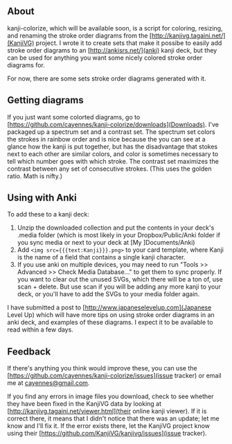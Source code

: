 ## About

kanji-colorize, which will be available soon, is a script for coloring, resizing, and renaming the stroke order diagrams from the [http://kanjivg.tagaini.net/](KanjiVG) project.  I wrote it to create sets that make it possibe to easily add stroke order diagrams to an [http://ankisrs.net/](anki) kanji deck, but they can be used for anything you want some nicely colored stroke order diagrams for.

For now, there are some sets stroke order diagrams generated with it.

## Getting diagrams

If you just want some colorted diagrams, go to [https://github.com/cayennes/kanji-colorize/downloads](Downloads).  I've packaged up a spectrum set and a contrast set. The spectrum set colors the strokes in rainbow order and is nice because the you can see at a glance how the kanji is put together, but has the disadvantage that stokes next to each other are similar colors, and color is sometimes necessary to tell which number goes with which stroke. The contrast set maximizes the contrast between any set of consecutive strokes.  (This uses the golden ratio.  Math is nifty.)

## Using with Anki

To add these to a kanji deck:

1. Unzip the downloaded collection and put the contents in your deck's .media folder (which is most likely in your Dropbox/Public/Anki folder if you sync media or next to your deck at [My ]Documents/Anki)
2. Add `<img src={{{text:Kanji}}}.png>` to your card template, where Kanji is the name of a field that contains a single kanji character.
3. If you use anki on multiple devices, you may need to run "Tools >> Advanced >> Check Media Database..." to get them to sync properly. If you want to clear out the unused SVGs, which there will be a ton of, use scan + delete. But use scan if you will be adding any more kanji to your deck, or you'll have to add the SVGs to your media folder again.

I have submitted a post to [http://www.japaneselevelup.com](Japanese Level Up) which will have more tips on using stroke order diagrams in an anki deck, and examples of these diagrams.  I expect it to be available to read within a few days.

## Feedback

If there's anything you think would improve these, you can use the [https://github.com/cayennes/kanji-colorize/issues](issue tracker) or email me at cayennes@gmail.com.

If you find any errors in image files you download, check to see whether they have been fixed in the KanjiVG data by looking at [http://kanjivg.tagaini.net/viewer.html](their online kanji viewer).  If it is correct there, it means that I didn't notice that there was an update; let me know and I'll fix it.  If the error exists there, let the KanjiVG project know using their [https://github.com/KanjiVG/kanjivg/issues](issue tracker).
